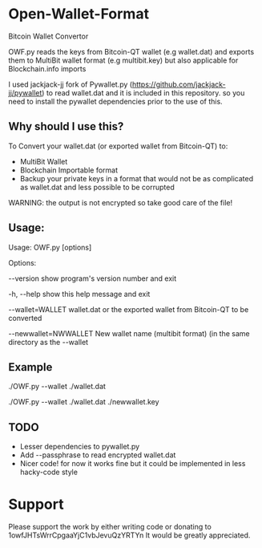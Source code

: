 Open-Wallet-Format
==================
Bitcoin Wallet Convertor


OWF.py reads the keys from Bitcoin-QT wallet (e.g wallet.dat) and exports them to MultiBit wallet format (e.g multibit.key) but also applicable for Blockchain.info imports

I used jackjack-jj fork of Pywallet.py (https://github.com/jackjack-jj/pywallet) to read wallet.dat and it is included in this repository.
so you need to install the pywallet dependencies prior to the use of this.


Why should I use this?
---------------------
To Convert your wallet.dat (or exported wallet from Bitcoin-QT) to:
* MultiBit Wallet
* Blockchain Importable format
* Backup your private keys in a format that would not be as complicated as wallet.dat and less possible to be corrupted

WARNING: the output is not encrypted so take good care of the file! 


Usage:
-------
Usage: OWF.py [options]

Options:

  --version             show program's version number and exit
  
  -h, --help            show this help message and exit
  
  --wallet=WALLET       wallet.dat or the exported wallet from Bitcoin-QT to
                        be converted
                        
  --newwallet=NWWALLET  New wallet name (multibit format) (in the
                        same directory as the --wallet

Example
-------
./OWF.py --wallet ./wallet.dat

./OWF.py --wallet ./wallet.dat ./newwallet.key



TODO
----
* Lesser dependencies to pywallet.py
* Add --passphrase to read encrypted wallet.dat
* Nicer code! for now it works fine but it could be implemented in less hacky-code style


Support
=======
Please support the work by either writing code or donating to 1owfJHTsWrrCpgaaYjC1vbJevuQzYRTYn
It would be greatly appreciated. 
